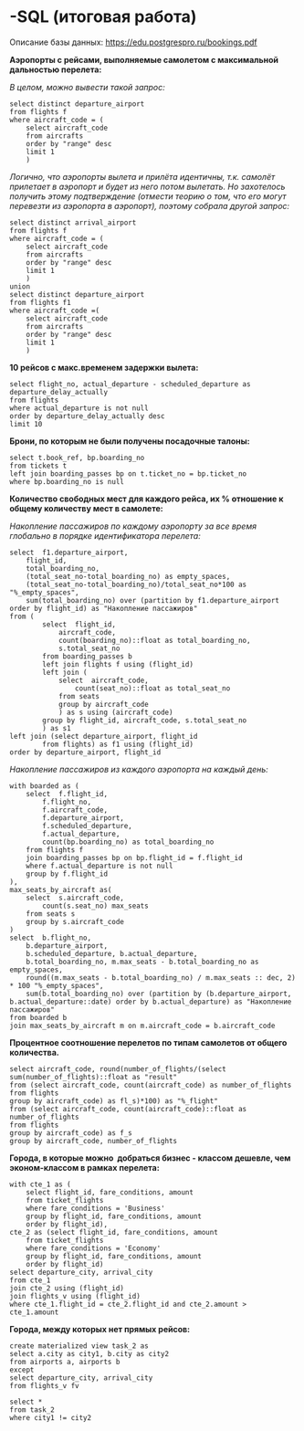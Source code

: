 # -SQL (итоговая работа)

Описание базы данных:
 https://edu.postgrespro.ru/bookings.pdf

**Аэропорты с рейсами, выполняемые самолетом с максимальной дальностью перелета:**

_В целом, можно вывести такой запрос:_

```
select distinct departure_airport  
from flights f  
where aircraft_code = (  
	select aircraft_code  
	from aircrafts   
	order by "range" desc  
	limit 1
	)
```

_Логично, что аэропорты вылета и прилёта идентичны, т.к. самолёт прилетает в аэропорт и будет из него потом вылетать.
Но захотелось получить этому подтверждение (отмести теорию о том, что его могут перевезти из аэропорта в аэропорт), поэтому собрала другой запрос:_

```
select distinct arrival_airport
from flights f
where aircraft_code = (
	select aircraft_code 
	from aircrafts 
	order by "range" desc
	limit 1
	)
union
select distinct departure_airport
from flights f1
where aircraft_code =(
	select aircraft_code 
	from aircrafts 
	order by "range" desc
	limit 1
	)
```

**10 рейсов с макс.временем задержки вылета:**

```
select flight_no, actual_departure - scheduled_departure as departure_delay_actually
from flights
where actual_departure is not null
order by departure_delay_actually desc
limit 10
```

**Брони, по которым не были получены посадочные талоны:**

```
select t.book_ref, bp.boarding_no
from tickets t
left join boarding_passes bp on t.ticket_no = bp.ticket_no
where bp.boarding_no is null
```

**Количество свободных мест для каждого рейса, их % отношение к общему количеству мест в самолете:**

_Накопление пассажиров по каждому аэропорту за все время глобально в порядке идентификатора перелета:_

```
select	f1.departure_airport,
	flight_id,
	total_boarding_no,
	(total_seat_no-total_boarding_no) as empty_spaces,
	(total_seat_no-total_boarding_no)/total_seat_no*100 as "%_empty_spaces",
	sum(total_boarding_no) over (partition by f1.departure_airport order by flight_id) as "Накопление пассажиров"
from (
		select	flight_id,
			aircraft_code,
			count(boarding_no)::float as total_boarding_no,
			s.total_seat_no
		from boarding_passes b
		left join flights f using (flight_id)
		left join (
			select	aircraft_code,
				count(seat_no)::float as total_seat_no
			from seats
			group by aircraft_code
			) as s using (aircraft_code)
		group by flight_id, aircraft_code, s.total_seat_no
		) as s1
left join (select departure_airport, flight_id
		from flights) as f1 using (flight_id)
order by departure_airport, flight_id
```

_Накопление пассажиров из каждого аэропорта на каждый день:_

```
with boarded as (
	select	f.flight_id,
		f.flight_no,
		f.aircraft_code,
		f.departure_airport,
		f.scheduled_departure,
		f.actual_departure,
		count(bp.boarding_no) as total_boarding_no
	from flights f 
	join boarding_passes bp on bp.flight_id = f.flight_id 
	where f.actual_departure is not null
	group by f.flight_id 
),
max_seats_by_aircraft as(
	select	s.aircraft_code,
		count(s.seat_no) max_seats
	from seats s 
	group by s.aircraft_code 
)
select	b.flight_no,
	b.departure_airport,
	b.scheduled_departure, b.actual_departure,
	b.total_boarding_no, m.max_seats - b.total_boarding_no as empty_spaces,
	round((m.max_seats - b.total_boarding_no) / m.max_seats :: dec, 2) * 100 "%_empty_spaces",
	sum(b.total_boarding_no) over (partition by (b.departure_airport, b.actual_departure::date) order by b.actual_departure) as "Накопление пассажиров"
from boarded b 
join max_seats_by_aircraft m on m.aircraft_code = b.aircraft_code
```

**Процентное соотношение перелетов по типам самолетов от общего количества.**

```
select aircraft_code, round(number_of_flights/(select sum(number_of_flights)::float as "result"
from (select aircraft_code, count(aircraft_code) as number_of_flights
from flights
group by aircraft_code) as fl_s)*100) as "%_flight"
from (select aircraft_code, count(aircraft_code)::float as number_of_flights
from flights
group by aircraft_code) as f_s
group by aircraft_code, number_of_flights
```

**Города, в которые можно  добраться бизнес - классом дешевле, чем эконом-классом в рамках перелета:**

```
with cte_1 as (
	select flight_id, fare_conditions, amount
	from ticket_flights
	where fare_conditions = 'Business'
	group by flight_id, fare_conditions, amount
	order by flight_id),
cte_2 as (select flight_id, fare_conditions, amount
	from ticket_flights
	where fare_conditions = 'Economy'
	group by flight_id, fare_conditions, amount
	order by flight_id)
select departure_city, arrival_city
from cte_1
join cte_2 using (flight_id)
join flights_v using (flight_id)
where cte_1.flight_id = cte_2.flight_id and cte_2.amount > cte_1.amount
```

**Города, между которых нет прямых рейсов:**

```
create materialized view task_2 as
select a.city as city1, b.city as city2
from airports a, airports b
except
select departure_city, arrival_city 
from flights_v fv
```

```
select *
from task_2
where city1 != city2
```
